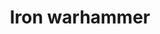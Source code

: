 ---
layout: item
title: Iron warhammer
item-id: 1335
datatable: true
id: 1335
name: "Iron warhammer"
monsters:
  - id: 1409
    name: "Black Guard"
    combat_level: 25
    wiki_url: "https://oldschool.runescape.wiki/w/Black_Guard#Level_25"
    drops:
      - quantity: "1"
        rarity: 0.046875
    image: "https://oldschool.runescape.wiki/images/b/bb/Black_Guard_%28level_25%2C_1%29.png?88eee"
---